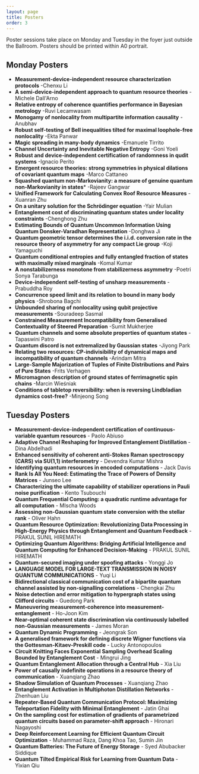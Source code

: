 ```yaml
---
layout: page
title: Posters
order: 3
---
```


Poster sessions take place on Monday and Tuesday in the foyer just outside the Ballroom. Posters should be printed within A0 portrait.

## Monday Posters
* **Measurement-device-independent resource characterization protocols** -Chenxu Li
* **A semi-device-independent approach to quantum resource theories** -Michele Dall'Arno
* **Relative entropy of coherence quantifies performance in Bayesian metrology** -Ruvi Lecamwasam
* **Monogamy of nonlocality from multipartite information causality** -Anubhav
* **Robust self-testing of Bell inequalities tilted for maximal loophole-free nonlocality** -Ekta Panwar
* **Magic spreading in many-body dynamics** -Emanuele Tirrito
* **Channel Uncertainty and Inevitable Negative Entropy** -Goni Yoeli
* **Robust and device-independent certification of randomness in qudit systems** -Ignacio Perito
* **Emergent resource theories: strong symmetries in physical dilations of covariant quantum maps** -Marco Cattaneo
* **Squashed quantum non-Markovianity: a measure of genuine quantum non-Markovianity in states*** -Rajeev Gangwar
* **Unified Framework for Calculating Convex Roof Resource Measures** -Xuanran Zhu
* **On a unitary solution for the Schrödinger equation** -Yair Mulian
*	**Entanglement cost of discriminating quantum states under locality constraints** -Chenghong Zhu
*	**Estimating Bounds of Quantum Uncommon Information Using Quantum Donsker-Varadhan Representation** -Donghwa Ji
*	**Quantum geometric tensor determines the i.i.d. conversion rate in the resource theory of asymmetry for any compact Lie group** -Koji Yamaguchi
* **Quantum conditional entropies and fully entangled fraction of states with maximally mixed marginals** -Komal Kumar
* **A nonstabilizerness monotone from stabilizerness asymmetry** -Poetri Sonya Tarabunga
* **Device-independent self-testing of unsharp measurements** -Prabuddha Roy
*	**Concurrence speed limit and its relation to bound in many body physics** -Shrobona Bagchi
*	**Unbounded sharing of nonlocality using qubit projective measurements** -Souradeep Sasmal
* **Constrained Measurement Incompatibility from Generalised Contextuality of Steered Preparation** -Sumit Mukherjee
* **Quantum channels and some absolute properties of quantum states** -Tapaswini Patro
* **Quantum discord is not extremalized by Gaussian states** -Jiyong Park
*	**Relating two resources: CP-indivisibility of dynamical maps and incompatibility of quantum channels** -Arindam Mitra
* **Large-Sample Majorization of Tuples of Finite Distributions and Pairs of Pure States** -Frits Verhagen
* **Micromagnon description of ground states of ferrimagnetic spin chains** -Marcin Wieśniak
* **Conditions of tabletop reversibility: when is reversing Lindbladian dynamics cost-free?** -Minjeong Song

## Tuesday Posters
* **Measurement-device-independent certification of continuous-variable quantum resources** -	Paolo Abiuso
* **Adaptive Channel Reshaping for Improved Entanglement Distillation** -	Dina Abdelhadi
* **Enhanced sensitivity of coherent anti-Stokes Raman spectroscopy (CARS) via SU(1,1) interferometry** -	Devendra Kumar Mishra
* **Identifying quantum resources in encoded computations** -	Jack Davis
* **Rank Is All You Need: Estimating the Trace of Powers of Density Matrices** -	Junseo Lee
* **Characterizing the ultimate capability of stabilizer operations in Pauli noise purification** -	Kento Tsubouchi
* **Quantum Frequential Computing: a quadratic runtime advantage for all computation** -	MIscha Woods
* **Assessing non-Gaussian quantum state conversion with the stellar rank** -	Oliver Hahn
* **Quantum Resource Optimization: Revolutionizing Data Processing in High-Energy Physics through Entanglement and Quantum Feedback** -	PRAKUL SUNIL HIREMATH
* **Optimizing Quantum Algorithms: Bridging Artificial Intelligence and Quantum Computing for Enhanced Decision-Making** -	PRAKUL SUNIL HIREMATH
* **Quantum-secured imaging under spoofing attacks** -	Yonggi Jo
* **LANGUAGE MODEL FOR LARGE-TEXT TRANSMISSION IN NOISY QUANTUM COMMUNICATIONS** -	Yuqi Li
* **Bidirectional classical communication cost of a bipartite quantum channel assisted by non-signalling correlations** -	Chengkai Zhu
* **Noise detection and error mitigation to hypergraph states using Clifford circuits** -	Guedong Park
* **Maneuvering measurement-coherence into measurement-entanglement** -	Ho-Joon Kim
* **Near-optimal coherent state discrimination via continuously labelled non-Gaussian measurements** -	James Moran
* **Quantum Dynamic Programming** -	Jeongrak Son
* **A generalised framework for defining discrete Wigner functions via the Gottesman-Kitaev-Preskill code** -	Lucky Antonopoulos
* **Circuit Knitting Faces Exponential Sampling Overhead Scaling Bounded by Entanglement Cost** -	Mingrui Jing
* **Quantum Entanglement Allocation through a Central Hub** -	Xia Liu
* **Power of causally indefinite operations in a resource theory of communication** -	Xuanqiang Zhao
* **Shadow Simulation of Quantum Processes** -	Xuanqiang Zhao
* **Entanglement Activation in Multiphoton Distillation Networks** -	Zhenhuan Liu
* **Repeater-Based Quantum Communication Protocol: Maximizing Teleportation Fidelity with Minimal Entanglement** -	Jatin Ghai
* **On the sampling cost for estimation of gradients of parametrized quantum circuits based on parameter-shift approach** -	Hironari Nagayoshi
* **Deep Reinforcement Learning for Efficient Quantum Circuit Optimization** -	Muhammad Raza, Dang Khoa Tao, Sumin Jin
* **Quantum Batteries: The Future of Energy Storage** -	Syed Abubacker Siddique
* **Quantum Tilted Empirical Risk for Learning from Quantum Data** -	Yixian Qiu

